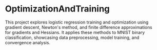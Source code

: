 # OptimizationAndTraining
This project explores logistic regression training and optimization using gradient descent, Newton's method, and finite difference approximations for gradients and Hessians. It applies these methods to MNIST binary classification, showcasing data preprocessing, model training, and convergence analysis.
